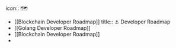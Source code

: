 icon:: 🗺️

- [[Blockchain Developer Roadmap]]
  title:: ⚓️ Developer Roadmap
- [[Golang Developer Roadmap]]
- [[Blockchain Developer Roadmap]]
-
